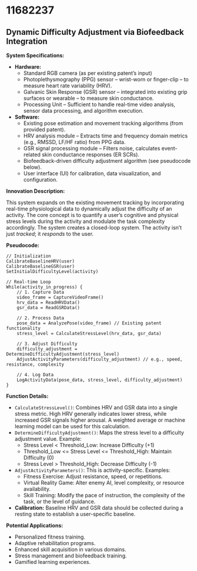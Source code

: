 # 11682237

## Dynamic Difficulty Adjustment via Biofeedback Integration

**System Specifications:**

*   **Hardware:**
    *   Standard RGB camera (as per existing patent’s input)
    *   Photoplethysmography (PPG) sensor – wrist-worn or finger-clip – to measure heart rate variability (HRV).
    *   Galvanic Skin Response (GSR) sensor – integrated into existing grip surfaces or wearable – to measure skin conductance.
    *   Processing Unit – Sufficient to handle real-time video analysis, sensor data processing, and algorithm execution.
*   **Software:**
    *   Existing pose estimation and movement tracking algorithms (from provided patent).
    *   HRV analysis module – Extracts time and frequency domain metrics (e.g., RMSSD, LF/HF ratio) from PPG data.
    *   GSR signal processing module – Filters noise, calculates event-related skin conductance responses (ER SCRs).
    *   Biofeedback-driven difficulty adjustment algorithm (see pseudocode below).
    *   User interface (UI) for calibration, data visualization, and configuration.

**Innovation Description:**

This system expands on the existing movement tracking by incorporating real-time physiological data to dynamically adjust the difficulty of an activity. The core concept is to quantify a user’s cognitive and physical stress levels during the activity and modulate the task complexity accordingly. The system creates a closed-loop system. The activity isn’t just *tracked*; it *responds* to the user.

**Pseudocode:**

```
// Initialization
CalibrateBaselineHRV(user)
CalibrateBaselineGSR(user)
SetInitialDifficultyLevel(activity)

// Real-time Loop
While(activity_in_progress) {
    // 1. Capture Data
    video_frame = CaptureVideoFrame()
    hrv_data = ReadHRVData()
    gsr_data = ReadGSRData()

    // 2. Process Data
    pose_data = AnalyzePose(video_frame) // Existing patent functionality
    stress_level = CalculateStressLevel(hrv_data, gsr_data)

    // 3. Adjust Difficulty
    difficulty_adjustment = DetermineDifficultyAdjustment(stress_level)
    AdjustActivityParameters(difficulty_adjustment) // e.g., speed, resistance, complexity

    // 4. Log Data
    LogActivityData(pose_data, stress_level, difficulty_adjustment)
}
```

**Function Details:**

*   `CalculateStressLevel()`: Combines HRV and GSR data into a single stress metric. High HRV generally indicates lower stress, while increased GSR signals higher arousal. A weighted average or machine learning model can be used for this calculation.
*   `DetermineDifficultyAdjustment()`: Maps the stress level to a difficulty adjustment value. Example:
    *   Stress Level < Threshold_Low: Increase Difficulty (+1)
    *   Threshold_Low <= Stress Level <= Threshold_High: Maintain Difficulty (0)
    *   Stress Level > Threshold_High: Decrease Difficulty (-1)
*   `AdjustActivityParameters()`: This is activity-specific. Examples:
    *   Fitness Exercise: Adjust resistance, speed, or repetitions.
    *   Virtual Reality Game: Alter enemy AI, level complexity, or resource availability.
    *   Skill Training: Modify the pace of instruction, the complexity of the task, or the level of guidance.
*   **Calibration:** Baseline HRV and GSR data should be collected during a resting state to establish a user-specific baseline.

**Potential Applications:**

*   Personalized fitness training.
*   Adaptive rehabilitation programs.
*   Enhanced skill acquisition in various domains.
*   Stress management and biofeedback training.
*   Gamified learning experiences.